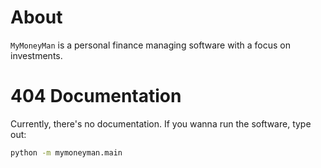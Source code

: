 # About

`MyMoneyMan` is a personal finance managing software with a focus on investments.

# 404 Documentation

Currently, there's no documentation. If you wanna run the software, type out:

```bash
python -m mymoneyman.main
```